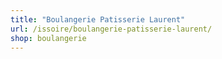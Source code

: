 ```yaml
---
title: "Boulangerie Patisserie Laurent"
url: /issoire/boulangerie-patisserie-laurent/
shop: boulangerie
---
```

